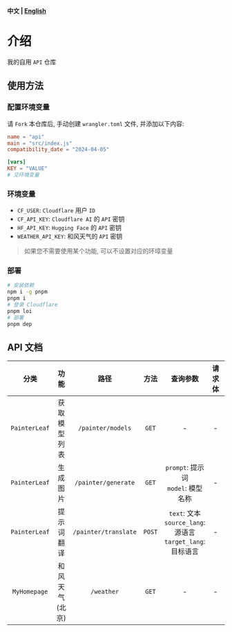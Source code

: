 **中文 | [English](README.md)**

# 介绍
我的自用 `API` 仓库

## 使用方法
### 配置环境变量
请 `Fork` 本仓库后, 手动创建 `wrangler.toml` 文件, 并添加以下内容:

```toml
name = "api"
main = "src/index.js"
compatibility_date = "2024-04-05"

[vars]
KEY = "VALUE"
# 见环境变量
```

### 环境变量
- `CF_USER`: `Cloudflare` 用户 `ID`
- `CF_API_KEY`: `Cloudflare AI` 的 `API` 密钥
- `HF_API_KEY`: `Hugging Face` 的 `API` 密钥
- `WEATHER_API_KEY`: 和风天气的 `API` 密钥

> 如果您不需要使用某个功能, 可以不设置对应的环墇变量

### 部署
```bash
# 安装依赖
npm i -g pnpm
pnpm i
# 登录 Cloudflare
pnpm loi
# 部署
pnpm dep
```

## API 文档
| 分类 | 功能 | 路径 | 方法 | 查询参数 | 请求体 | 返回值 |
| :---: | :---: | :---: | :---: | :---: | :---: | :---: |
| `PainterLeaf` | 获取模型列表 | `/painter/models` | `GET` | - | - | `application/json` |
| `PainterLeaf` | 生成图片 | `/painter/generate` | `GET` | `prompt`: 提示词<br>`model`: 模型名称 | - | `image/png` |
| `PainterLeaf` | 提示词翻译 | `/painter/translate` | `POST` | `text`: 文本<br>`source_lang`: 源语言<br>`target_lang`: 目标语言 | - | `application/json` |
| `MyHomepage` | 和风天气 (北京) | `/weather` | `GET` | - | - | `application/json` |

